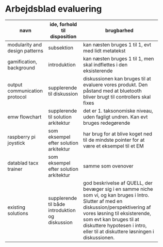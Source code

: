 # Arbejdsblad evaluering

navn|ide, forhold til disposition |brugbarhed
---|---|---
modularity and design patterns|subsektion |kan næsten bruges 1 til 1, evt med lidt metatekst
gamification, background| introduktion | kan næsten bruges 1 til 1, men skal indflettes i den eksisterende
output communication protocol | supplerende til diskussion | diskussionen kan bruges til at evaluere vores produkt. Den påstand med at bluetooth bliver brugt til controllers skal fixes
emw flowchart|supplerende til solution arkitektur|det er 1. taksonomiske niveau, uden fagligt undren. Kan evt bruges redegørende
raspberry pi joystick|som eksempel efter solution arkitektur| har brug for at blive koget ned til de mindste pointer for at være et eksempel til et EM
datablad tacx trainer|som eksempel efter solution arkitektur| samme som ovenover
existing solutions| supplerende til både introduktion og diskussion|god beskrivelse af QUELL, der bevæger sig i en samme niche som vi, og kan bruges i Intro. Slutter af med en diskussion/perspektivering af vores løsning til eksisterende, som evt kan bruges til at diskuttere hypotesen i intro, eller til at diskuttere løsningen i diskussionen.
